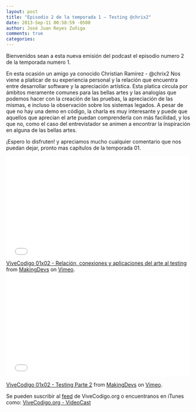 ```yaml
---
layout: post
title: "Episodio 2 de la temporada 1 – Testing @chrix2"
date: 2013-Sep-11 00:58:59 -0500
author: José Juan Reyes Zuñiga
comments: true
categories: 
---
```


Bienvenidos sean a esta nueva emisión del podcast el episodio numero 2 de la temporada numero 1.

En esta ocasión un amigo ya conocido Christian Ramírez - @chrix2 Nos viene a platicar de su experiencia personal y la relación que encuentra entre desarrollar software y la apreciación artística.
Esta platica circula por ámbitos meramente comunes para las bellas artes y las analogías que podemos hacer con la creación de las pruebas, la apreciación de las mismas, e incluso la observación sobre los sistemas legados.
A pesar de que no hay una demo en código, la charla es muy interesante y puede que aquellos que aprecian el arte puedan comprenderla con más facilidad, y los que no, como el caso del entrevistador se animen a encontrar la inspiración en alguna de las bellas artes.

¡Espero lo disfruten! y apreciamos mucho cualquier comentario que nos puedan dejar, pronto mas capítulos de la temporada 01.

<iframe src="//player.vimeo.com/video/74242590" height="281" width="500" allowfullscreen="" frameborder="0"></iframe>
<!-- more -->
<a href="http://vimeo.com/74242590">ViveCodigo 01x02 - Relación, conexiones y aplicaciones del arte al testing</a> from <a href="http://vimeo.com/makingdevs">MakingDevs</a> on <a href="https://vimeo.com">Vimeo</a>.

<iframe src="//player.vimeo.com/video/74247508" height="281" width="500" allowfullscreen="" frameborder="0"></iframe>

<a href="http://vimeo.com/74247508">ViveCodigo 01x02 - Testing Parte 2</a> from <a href="http://vimeo.com/makingdevs">MakingDevs</a> on <a href="https://vimeo.com">Vimeo</a>.

Se pueden suscribir al <a href="http://vivecodigo.org/feed.xml">feed</a> de ViveCodigo.org o encuentranos en iTunes como: <a href="https://itunes.apple.com/ca/podcast/vivecodigo.org-videocast/id685052596">ViveCodigo.org - VideoCast</a>